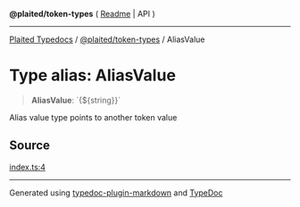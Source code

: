 **@plaited/token-types** ( [Readme](../README.md) \| API )

***

[Plaited Typedocs](../../../modules.md) / [@plaited/token-types](../modules.md) / AliasValue

# Type alias: AliasValue

> **AliasValue**: \`{${string}}\`

Alias value type points to another token value

## Source

[index.ts:4](https://github.com/plaited/plaited/blob/b0dd907/libs/token-types/src/index.ts#L4)

***

Generated using [typedoc-plugin-markdown](https://www.npmjs.com/package/typedoc-plugin-markdown) and [TypeDoc](https://typedoc.org/)
